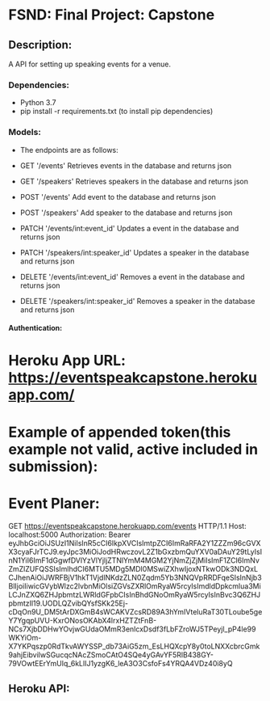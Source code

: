 # FSND: Final Project: Capstone 

## Description: 
A API for setting up speaking events for a venue.

### Dependencies:
- Python 3.7
- pip install -r requirements.txt (to install pip dependencies)

### Models:
- The endpoints are as follows: 

- GET '/events'
    Retrieves events in the database and returns json

- GET '/speakers'
    Retrieves speakers in the database and returns json

- POST '/events'
    Add event to the database and returns json

- POST '/speakers'
    Add speaker to the database and returns json

- PATCH '/events/int:event_id' 
    Updates a event in the database and returns json

- PATCH '/speakers/int:speaker_id'
    Updates a speaker in the database and returns json

- DELETE '/events/int:event_id'
    Removes a event in the database and returns json

- DELETE '/speakers/int:speaker_id'
    Removes a speaker in the database and returns json

#### Authentication:

# Heroku App URL: https://eventspeakcapstone.herokuapp.com/ 

# Example of appended token(this example not valid, active included in submission):
 
# Event Planer: 
GET https://eventspeakcapstone.herokuapp.com/events HTTP/1.1
Host: localhost:5000
Authorization: Bearer eyJhbGciOiJSUzI1NiIsInR5cCI6IkpXVCIsImtpZCI6ImRaRFA2Y1ZZZm96cGVXX3cyaFJrTCJ9.eyJpc3MiOiJodHRwczovL2Z1bGxzbmQuYXV0aDAuY29tLyIsInN1YiI6ImF1dGgwfDVlYzVlYjljZTNlYmM4MGM2YjNmZjZjMiIsImF1ZCI6ImNvZmZlZUFQSSIsImlhdCI6MTU5MDg5MDI0MSwiZXhwIjoxNTkwODk3NDQxLCJhenAiOiJWRFBjV1hkT1VjdlNKdzZLN0Zqdm5Yb3NNQVpRRDFqeSIsInNjb3BlIjoiIiwicGVybWlzc2lvbnMiOlsiZGVsZXRlOmRyaW5rcyIsImdldDpkcmlua3MiLCJnZXQ6ZHJpbmtzLWRldGFpbCIsInBhdGNoOmRyaW5rcyIsInBvc3Q6ZHJpbmtzIl19.UODLQZvibQYsfSKk25Ej-cDqOn9U_DM5tArDXGmB4sWCAKVZcsRD89A3hYmIVteluRaT30TLoube5geY7YgqpUVU-KxrONosOKAbX4lrxHZTZtFnB-NCs7XjbDDHwYOvjwGUdaOMmR3enlcxDsdf3fLbFZroWJ5TPeyjl_pP4le99WKYiOm-X7YKPqszp0RdTkvAWYSSP_db73AiG5zm_EsLHQXcpY8y0toLNXXcbrcGmk9ahjEibvilwSGucqcNAcZSmoCAtO4SQe4yGAvYF5RlB438GY-79VOwtEErYmUlq_6kLlIJ1yzgK6_leA3O3CsfoFs4YRQA4VDz40i8yQ

## Heroku API:

